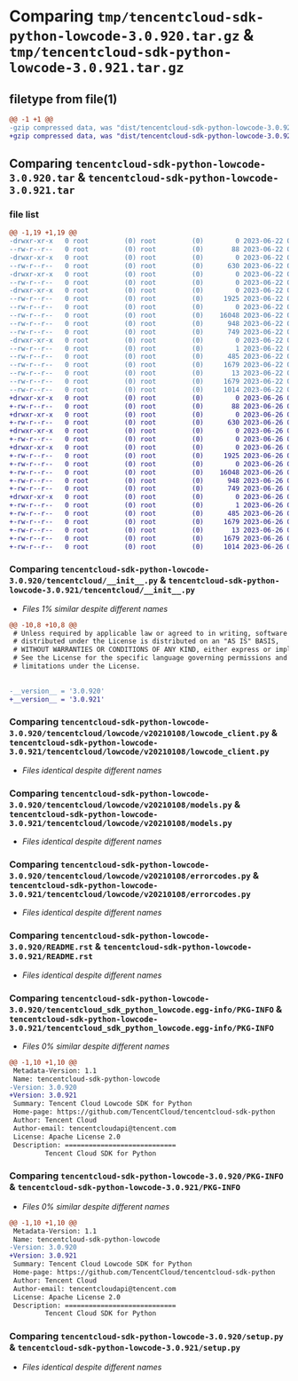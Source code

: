 # Comparing `tmp/tencentcloud-sdk-python-lowcode-3.0.920.tar.gz` & `tmp/tencentcloud-sdk-python-lowcode-3.0.921.tar.gz`

## filetype from file(1)

```diff
@@ -1 +1 @@
-gzip compressed data, was "dist/tencentcloud-sdk-python-lowcode-3.0.920.tar", last modified: Thu Jun 22 00:26:56 2023, max compression
+gzip compressed data, was "dist/tencentcloud-sdk-python-lowcode-3.0.921.tar", last modified: Mon Jun 26 00:27:50 2023, max compression
```

## Comparing `tencentcloud-sdk-python-lowcode-3.0.920.tar` & `tencentcloud-sdk-python-lowcode-3.0.921.tar`

### file list

```diff
@@ -1,19 +1,19 @@
-drwxr-xr-x   0 root         (0) root         (0)        0 2023-06-22 00:26:56.000000 tencentcloud-sdk-python-lowcode-3.0.920/
--rw-r--r--   0 root         (0) root         (0)       88 2023-06-22 00:26:56.000000 tencentcloud-sdk-python-lowcode-3.0.920/setup.cfg
-drwxr-xr-x   0 root         (0) root         (0)        0 2023-06-22 00:26:56.000000 tencentcloud-sdk-python-lowcode-3.0.920/tencentcloud/
--rw-r--r--   0 root         (0) root         (0)      630 2023-06-22 00:26:56.000000 tencentcloud-sdk-python-lowcode-3.0.920/tencentcloud/__init__.py
-drwxr-xr-x   0 root         (0) root         (0)        0 2023-06-22 00:26:56.000000 tencentcloud-sdk-python-lowcode-3.0.920/tencentcloud/lowcode/
--rw-r--r--   0 root         (0) root         (0)        0 2023-06-22 00:26:56.000000 tencentcloud-sdk-python-lowcode-3.0.920/tencentcloud/lowcode/__init__.py
-drwxr-xr-x   0 root         (0) root         (0)        0 2023-06-22 00:26:56.000000 tencentcloud-sdk-python-lowcode-3.0.920/tencentcloud/lowcode/v20210108/
--rw-r--r--   0 root         (0) root         (0)     1925 2023-06-22 00:26:56.000000 tencentcloud-sdk-python-lowcode-3.0.920/tencentcloud/lowcode/v20210108/lowcode_client.py
--rw-r--r--   0 root         (0) root         (0)        0 2023-06-22 00:26:56.000000 tencentcloud-sdk-python-lowcode-3.0.920/tencentcloud/lowcode/v20210108/__init__.py
--rw-r--r--   0 root         (0) root         (0)    16048 2023-06-22 00:26:56.000000 tencentcloud-sdk-python-lowcode-3.0.920/tencentcloud/lowcode/v20210108/models.py
--rw-r--r--   0 root         (0) root         (0)      948 2023-06-22 00:26:56.000000 tencentcloud-sdk-python-lowcode-3.0.920/tencentcloud/lowcode/v20210108/errorcodes.py
--rw-r--r--   0 root         (0) root         (0)      749 2023-06-22 00:26:56.000000 tencentcloud-sdk-python-lowcode-3.0.920/README.rst
-drwxr-xr-x   0 root         (0) root         (0)        0 2023-06-22 00:26:56.000000 tencentcloud-sdk-python-lowcode-3.0.920/tencentcloud_sdk_python_lowcode.egg-info/
--rw-r--r--   0 root         (0) root         (0)        1 2023-06-22 00:26:56.000000 tencentcloud-sdk-python-lowcode-3.0.920/tencentcloud_sdk_python_lowcode.egg-info/dependency_links.txt
--rw-r--r--   0 root         (0) root         (0)      485 2023-06-22 00:26:56.000000 tencentcloud-sdk-python-lowcode-3.0.920/tencentcloud_sdk_python_lowcode.egg-info/SOURCES.txt
--rw-r--r--   0 root         (0) root         (0)     1679 2023-06-22 00:26:56.000000 tencentcloud-sdk-python-lowcode-3.0.920/tencentcloud_sdk_python_lowcode.egg-info/PKG-INFO
--rw-r--r--   0 root         (0) root         (0)       13 2023-06-22 00:26:56.000000 tencentcloud-sdk-python-lowcode-3.0.920/tencentcloud_sdk_python_lowcode.egg-info/top_level.txt
--rw-r--r--   0 root         (0) root         (0)     1679 2023-06-22 00:26:56.000000 tencentcloud-sdk-python-lowcode-3.0.920/PKG-INFO
--rw-r--r--   0 root         (0) root         (0)     1014 2023-06-22 00:26:56.000000 tencentcloud-sdk-python-lowcode-3.0.920/setup.py
+drwxr-xr-x   0 root         (0) root         (0)        0 2023-06-26 00:27:50.000000 tencentcloud-sdk-python-lowcode-3.0.921/
+-rw-r--r--   0 root         (0) root         (0)       88 2023-06-26 00:27:50.000000 tencentcloud-sdk-python-lowcode-3.0.921/setup.cfg
+drwxr-xr-x   0 root         (0) root         (0)        0 2023-06-26 00:27:50.000000 tencentcloud-sdk-python-lowcode-3.0.921/tencentcloud/
+-rw-r--r--   0 root         (0) root         (0)      630 2023-06-26 00:27:50.000000 tencentcloud-sdk-python-lowcode-3.0.921/tencentcloud/__init__.py
+drwxr-xr-x   0 root         (0) root         (0)        0 2023-06-26 00:27:50.000000 tencentcloud-sdk-python-lowcode-3.0.921/tencentcloud/lowcode/
+-rw-r--r--   0 root         (0) root         (0)        0 2023-06-26 00:27:50.000000 tencentcloud-sdk-python-lowcode-3.0.921/tencentcloud/lowcode/__init__.py
+drwxr-xr-x   0 root         (0) root         (0)        0 2023-06-26 00:27:50.000000 tencentcloud-sdk-python-lowcode-3.0.921/tencentcloud/lowcode/v20210108/
+-rw-r--r--   0 root         (0) root         (0)     1925 2023-06-26 00:27:50.000000 tencentcloud-sdk-python-lowcode-3.0.921/tencentcloud/lowcode/v20210108/lowcode_client.py
+-rw-r--r--   0 root         (0) root         (0)        0 2023-06-26 00:27:50.000000 tencentcloud-sdk-python-lowcode-3.0.921/tencentcloud/lowcode/v20210108/__init__.py
+-rw-r--r--   0 root         (0) root         (0)    16048 2023-06-26 00:27:50.000000 tencentcloud-sdk-python-lowcode-3.0.921/tencentcloud/lowcode/v20210108/models.py
+-rw-r--r--   0 root         (0) root         (0)      948 2023-06-26 00:27:50.000000 tencentcloud-sdk-python-lowcode-3.0.921/tencentcloud/lowcode/v20210108/errorcodes.py
+-rw-r--r--   0 root         (0) root         (0)      749 2023-06-26 00:27:50.000000 tencentcloud-sdk-python-lowcode-3.0.921/README.rst
+drwxr-xr-x   0 root         (0) root         (0)        0 2023-06-26 00:27:50.000000 tencentcloud-sdk-python-lowcode-3.0.921/tencentcloud_sdk_python_lowcode.egg-info/
+-rw-r--r--   0 root         (0) root         (0)        1 2023-06-26 00:27:50.000000 tencentcloud-sdk-python-lowcode-3.0.921/tencentcloud_sdk_python_lowcode.egg-info/dependency_links.txt
+-rw-r--r--   0 root         (0) root         (0)      485 2023-06-26 00:27:50.000000 tencentcloud-sdk-python-lowcode-3.0.921/tencentcloud_sdk_python_lowcode.egg-info/SOURCES.txt
+-rw-r--r--   0 root         (0) root         (0)     1679 2023-06-26 00:27:50.000000 tencentcloud-sdk-python-lowcode-3.0.921/tencentcloud_sdk_python_lowcode.egg-info/PKG-INFO
+-rw-r--r--   0 root         (0) root         (0)       13 2023-06-26 00:27:50.000000 tencentcloud-sdk-python-lowcode-3.0.921/tencentcloud_sdk_python_lowcode.egg-info/top_level.txt
+-rw-r--r--   0 root         (0) root         (0)     1679 2023-06-26 00:27:50.000000 tencentcloud-sdk-python-lowcode-3.0.921/PKG-INFO
+-rw-r--r--   0 root         (0) root         (0)     1014 2023-06-26 00:27:50.000000 tencentcloud-sdk-python-lowcode-3.0.921/setup.py
```

### Comparing `tencentcloud-sdk-python-lowcode-3.0.920/tencentcloud/__init__.py` & `tencentcloud-sdk-python-lowcode-3.0.921/tencentcloud/__init__.py`

 * *Files 1% similar despite different names*

```diff
@@ -10,8 +10,8 @@
 # Unless required by applicable law or agreed to in writing, software
 # distributed under the License is distributed on an "AS IS" BASIS,
 # WITHOUT WARRANTIES OR CONDITIONS OF ANY KIND, either express or implied.
 # See the License for the specific language governing permissions and
 # limitations under the License.
 
 
-__version__ = '3.0.920'
+__version__ = '3.0.921'
```

### Comparing `tencentcloud-sdk-python-lowcode-3.0.920/tencentcloud/lowcode/v20210108/lowcode_client.py` & `tencentcloud-sdk-python-lowcode-3.0.921/tencentcloud/lowcode/v20210108/lowcode_client.py`

 * *Files identical despite different names*

### Comparing `tencentcloud-sdk-python-lowcode-3.0.920/tencentcloud/lowcode/v20210108/models.py` & `tencentcloud-sdk-python-lowcode-3.0.921/tencentcloud/lowcode/v20210108/models.py`

 * *Files identical despite different names*

### Comparing `tencentcloud-sdk-python-lowcode-3.0.920/tencentcloud/lowcode/v20210108/errorcodes.py` & `tencentcloud-sdk-python-lowcode-3.0.921/tencentcloud/lowcode/v20210108/errorcodes.py`

 * *Files identical despite different names*

### Comparing `tencentcloud-sdk-python-lowcode-3.0.920/README.rst` & `tencentcloud-sdk-python-lowcode-3.0.921/README.rst`

 * *Files identical despite different names*

### Comparing `tencentcloud-sdk-python-lowcode-3.0.920/tencentcloud_sdk_python_lowcode.egg-info/PKG-INFO` & `tencentcloud-sdk-python-lowcode-3.0.921/tencentcloud_sdk_python_lowcode.egg-info/PKG-INFO`

 * *Files 0% similar despite different names*

```diff
@@ -1,10 +1,10 @@
 Metadata-Version: 1.1
 Name: tencentcloud-sdk-python-lowcode
-Version: 3.0.920
+Version: 3.0.921
 Summary: Tencent Cloud Lowcode SDK for Python
 Home-page: https://github.com/TencentCloud/tencentcloud-sdk-python
 Author: Tencent Cloud
 Author-email: tencentcloudapi@tencent.com
 License: Apache License 2.0
 Description: ============================
         Tencent Cloud SDK for Python
```

### Comparing `tencentcloud-sdk-python-lowcode-3.0.920/PKG-INFO` & `tencentcloud-sdk-python-lowcode-3.0.921/PKG-INFO`

 * *Files 0% similar despite different names*

```diff
@@ -1,10 +1,10 @@
 Metadata-Version: 1.1
 Name: tencentcloud-sdk-python-lowcode
-Version: 3.0.920
+Version: 3.0.921
 Summary: Tencent Cloud Lowcode SDK for Python
 Home-page: https://github.com/TencentCloud/tencentcloud-sdk-python
 Author: Tencent Cloud
 Author-email: tencentcloudapi@tencent.com
 License: Apache License 2.0
 Description: ============================
         Tencent Cloud SDK for Python
```

### Comparing `tencentcloud-sdk-python-lowcode-3.0.920/setup.py` & `tencentcloud-sdk-python-lowcode-3.0.921/setup.py`

 * *Files identical despite different names*

